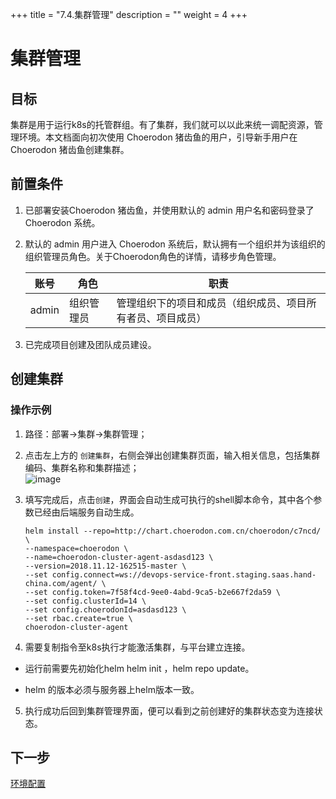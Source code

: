 +++
title = "7.4.集群管理"
description = ""
weight = 4
+++

# 集群管理
## 目标
集群是用于运行k8s的托管群组。有了集群，我们就可以以此来统一调配资源，管理环境。本文档面向初次使用 Choerodon 猪齿鱼的用户，引导新手用户在 Choerodon 猪齿鱼创建集群。

## 前置条件
1. 已部署安装Choerodon 猪齿鱼，并使用默认的 admin 用户名和密码登录了 Choerodon 系统。
2. 默认的 admin 用户进入 Choerodon 系统后，默认拥有一个组织并为该组织的组织管理员角色。关于Choerodon角色的详情，请移步角色管理。

    |账号|角色|职责|
    |---|---|---|
    |admin|组织管理员|管理组织下的项目和成员（组织成员、项目所有者员、项目成员）|
3. 已完成项目创建及团队成员建设。

## 创建集群
### 操作示例  

1. 路径：部署->集群->集群管理；

2. 点击左上方的 `创建集群`，右侧会弹出创建集群页面，输入相关信息，包括集群编码、集群名称和集群描述；  
   ![image](/docs/quick-start/devops/image/cluster-1.png)

3. 填写完成后，点击`创建`，界面会自动生成可执行的shell脚本命令，其中各个参数已经由后端服务自动生成。  

    ```
  	helm install --repo=http://chart.choerodon.com.cn/choerodon/c7ncd/ \
  	--namespace=choerodon \
  	--name=choerodon-cluster-agent-asdasd123 \
  	--version=2018.11.12-162515-master \
  	--set config.connect=ws://devops-service-front.staging.saas.hand-china.com/agent/ \
  	--set config.token=7f58f4cd-9ee0-4abd-9ca5-b2e667f2da59 \
  	--set config.clusterId=14 \
  	--set config.choerodonId=asdasd123 \
  	--set rbac.create=true \
  	choerodon-cluster-agent
    ```

4. 需要复制指令至k8s执行才能激活集群，与平台建立连接。

 - 运行前需要先初始化helm helm init ，helm repo update。

 - helm 的版本必须与服务器上helm版本一致。

5. 执行成功后回到集群管理界面，便可以看到之前创建好的集群状态变为连接状态。

## 下一步
[环境配置](../../../quick-start/devops/environment-configuration)